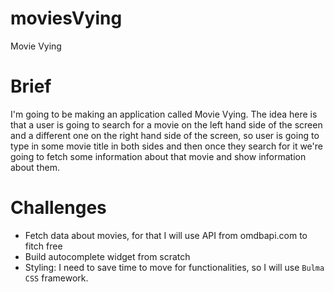 # moviesVying
Movie Vying

# Brief 
I'm going to be making an application called Movie Vying.
The idea here is that a user is going to search for a movie on the left hand side of the screen and
a different one on the right hand side of the screen, so user is going to type in some movie title in both sides and
then once they search for it we're going to fetch some information about that movie and show information
about them.

# Challenges
- Fetch data about movies, for that I will use API from omdbapi.com to fitch free 
- Build autocomplete widget from scratch
- Styling: I need to save time to move for functionalities, so I will use `Bulma CSS`  framework.